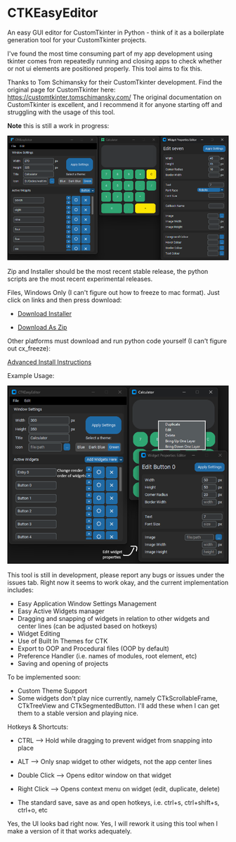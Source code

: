 # CTKEasyEditor

An easy GUI editor for CustomTkinter in Python - think of it as a boilerplate generation tool for your CustomTkinter projects.

I've found the most time consuming part of my app development using tkinter comes from repeatedly running and closing apps to check whether or not ui elements are positioned properly. This tool aims to fix this.

Thanks to Tom Schimansky for their CustomTkinter development. Find the original page for CustomTkinter here: https://customtkinter.tomschimansky.com/
The original documentation on CustomTkinter is excellent, and I recommend it for anyone starting off and struggling with the usage of this tool.

**Note** this is still a work in progress:

![alt text](screenshots/image.png)

Zip and Installer should be the most recent stable release, the python scripts are the most recent experimental releases.

Files, Windows Only (I can't figure out how to freeze to mac format). Just click on links and then press download:

- [Download Installer](https://github.com/coding-beagle/CTKEasyEditor/blob/main/Files/installer-windows/CTkEasyEditor-1.1-win64.msi)

- [Download As Zip](https://github.com/coding-beagle/CTKEasyEditor/blob/main/Files/zip-windows/ctkeasyeditor.zip)

Other platforms must download and run python code yourself (I can't figure out cx_freeze):

[Advanced Install Instructions](documentation\install.md)

Example Usage:

![Alt text](/screenshots/usage1.png "Usage Screenshot")

This tool is still in development, please report any bugs or issues under the issues tab.
Right now it seems to work okay, and the current implementation includes:

- Easy Application Window Settings Management
- Easy Active Widgets manager
- Dragging and snapping of widgets in relation to other widgets and center lines (can be adjusted based on hotkeys)
- Widget Editing
- Use of Built In Themes for CTK
- Export to OOP and Procedural files (OOP by default)
- Preference Handler (i.e. names of modules, root element, etc)
- Saving and opening of projects

To be implemented soon:

- Custom Theme Support
- Some widgets don't play nice currently, namely CTkScrollableFrame, CTkTreeView and CTkSegmentedButton. I'll add these when I can get them to a stable version and playing nice.

Hotkeys & Shortcuts:

- CTRL --> Hold while dragging to prevent widget from snapping into place
- ALT --> Only snap widget to other widgets, not the app center lines
- Double Click --> Opens editor window on that widget
- Right Click --> Opens context menu on widget (edit, duplicate, delete)

- The standard save, save as and open hotkeys, i.e. ctrl+s, ctrl+shift+s, ctrl+o, etc

Yes, the UI looks bad right now. Yes, I will rework it using this tool when I make a version of it that works adequately.
